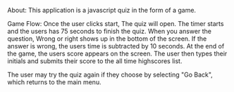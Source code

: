 About: This application is a javascript quiz in the form of a game.

Game Flow:
Once the user clicks start,
The quiz will open.  The timer starts and the users has 75 seconds to finish the quiz.
When you answer the question,
Wrong or right shows up in the bottom of the screen.
If the answer is wrong, the users time is subtracted by 10 seconds.
At the end of the game, the users score appears on the screen.
The user then types their initials and submits their score to the all time highscores list.

The user may try the quiz again if they choose by selecting "Go Back", which returns to the main menu.